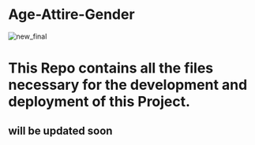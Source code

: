 # Age-Attire-Gender
![new_final](https://user-images.githubusercontent.com/33414652/48990447-91441200-f182-11e8-8ad7-d00d1e1f9147.jpg)
# This Repo contains all the files necessary for the development and deployment of this Project.
## will be updated soon
